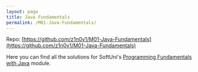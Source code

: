 ```yaml
---
layout: page
title: Java Fundamentals
permalink: /M01-Java-Fundamentals/
---
```


Repo: [https://github.com/z1n0v1/M01-Java-Fundamentals](https://github.com/z1n0v1/M01-Java-Fundamentals)

Here you can find all the solutions for SoftUni's [Programming Fundamentals with Java](https://softuni.bg/trainings/3446/programming-fundamentals-september-2021) module.



